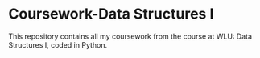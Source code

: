 # Coursework-Data Structures I
This repository contains all my coursework from the course at WLU: Data Structures I, coded in Python.

